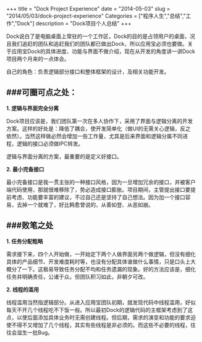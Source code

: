 +++
title = "Dock Project Experience"
date = "2014-05-03"
slug = "2014/05/03/dock-project-experience"
Categories = ["程序人生","总结","工作","Dock"]
description = "Dock项目个人总结"
+++

Dock说白了是电脑桌面上常驻的一个工作区，Dock的目的是占领用户的桌面，况且我们追赶的团队和追赶我们的团队都已做出Dock，所以应用宝必须也要做。关于应用宝Dock的具体进度、功能与界面不做介绍，现在从开发的角度讲一讲Dock项目两个月来的一点体会。

自己的角色：负责逻辑部分接口和整体框架的设计，及相关功能开发。

###可圈可点之处：
------------------------------------------------------------------------------
**1. 逻辑与界面完全分离**

Dock项目应该是，我们团队第一次在多人协作下，采用了界面与逻辑分离的开发方案。这样的好处是：降低了耦合，使开发简单化（做UI的无需关心逻辑，反之依然）。当然这样做必然会增加一些工作量，尤其是后来界面和逻辑分属不同进程，逻辑的接口必须做IPC转发。

逻辑与界面分离的方案，最重要的是定义好接口。

**2. 最小完备接口**

最小完备接口是我一贯主张的一种接口风格，因为一旦增加冗余的接口，并被客户端代码使用，那就很难移除了，势必造成接口膨胀。项目期间，主管提出接口要提前考虑、功能要丰富的建议，不过自己还是坚持了自己想法。因为加一个接口容易，去掉一个就难了，好比韩愈曾说的，从善如登、从恶如崩。


###败笔之处
-------------------------------------------------------------------------------
**1. 任务分配粗略**

需求接下来，四个人开始做，一开始定下两个人做界面另两个做逻辑，但没有细化具体的产品细节、开发难度耗时等，也没有分配具体谁做什么事情，只是口头上大概分了一下。这极易导致任务分配不均和任务遗漏的现象。好的方法应该是，细化任务并明确责任，公诸于众。但团队积习如此，非朝夕可改。

**2. 线程的滥用**

线程滥用当然指逻辑部分。从进入应用宝团队初期，就发现代码中线程滥用，好似每天不开几个线程吃不下饭一般。所以最初Dock的逻辑代码的主框架考虑到了这点，以使后面添加具体业务时无需创建线程。但后期，需求的演变和功能的要求迫使不得不又增加了几个线程，其实有些线程是非必须的。而这些不必要的线程，往往会滋生一批Bug。
